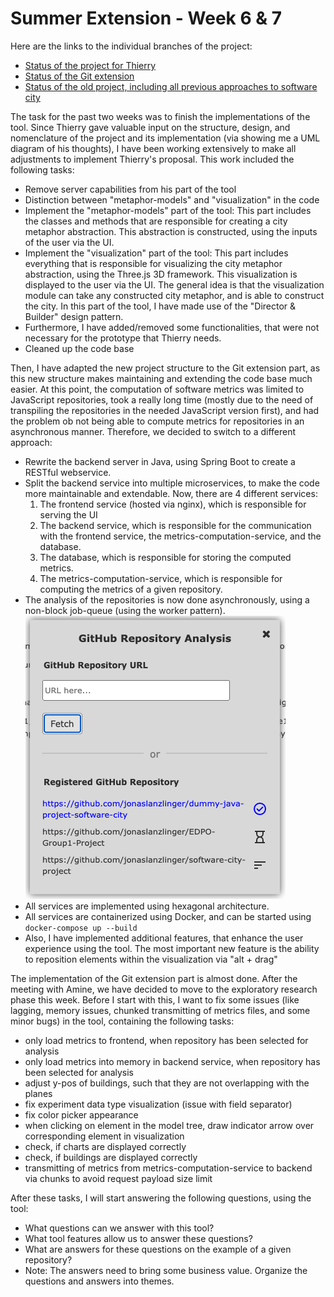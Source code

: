 # Summer Extension - Week 6 & 7

Here are the links to the individual branches of the project:
- [Status of the project for Thierry](https://github.com/jonaslanzlinger/software-city-project/tree/v2.0.0)
- [Status of the Git extension](https://github.com/jonaslanzlinger/software-city-project)
- [Status of the old project, including all previous approaches to software city](https://github.com/jonaslanzlinger/software-city-project/tree/js-implementation_v1.0.0)

The task for the past two weeks was to finish the implementations of the tool.
Since Thierry gave valuable input on the structure, design, and nomenclature of the project and 
its implementation (via showing me a UML diagram of his thoughts), I have been working extensively to make all adjustments to implement Thierry's
proposal. This work included the following tasks:
- Remove server capabilities from his part of the tool
- Distinction between "metaphor-models" and "visualization" in the code
- Implement the "metaphor-models" part of the tool: This part includes the classes and methods
that are responsible for creating a city metaphor abstraction. This abstraction is constructed, using the inputs of the user via the UI.
- Implement the "visualization" part of the tool: This part includes everything that is responsible for visualizing the city metaphor abstraction, using the Three.js 3D framework.
This visualization is displayed to the user via the UI. The general idea is that the visualization module can take any constructed city metaphor, and is able to construct the city.
In this part of the tool, I have made use of the "Director & Builder" design pattern.
- Furthermore, I have added/removed some functionalities, that were not necessary for the prototype that Thierry needs.
- Cleaned up the code base

Then, I have adapted the new project structure to the Git extension part, as this new structure makes maintaining and extending the code base much easier.
At this point, the computation of software metrics was limited to JavaScript repositories, took a really long time (mostly due to the need of transpiling the repositories in the needed JavaScript version first), 
and had the problem ob not being able to compute metrics for repositories in an asynchronous manner.
Therefore, we decided to switch to a different approach:
- Rewrite the backend server in Java, using Spring Boot to create a RESTful webservice.
- Split the backend service into multiple microservices, to make the code more maintainable and extendable.
Now, there are 4 different services:
  1. The frontend service (hosted via nginx), which is responsible for serving the UI
  2. The backend service, which is responsible for the communication with the frontend service, the metrics-computation-service, and the database.
  3. The database, which is responsible for storing the computed metrics.
  4. The metrics-computation-service, which is responsible for computing the metrics of a given repository.
- The analysis of the repositories is now done asynchronously, using a non-block job-queue (using the worker pattern).
![job-queue.png](..%2Fresources%2Fjob-queue.png)
- All services are implemented using hexagonal architecture.
- All services are containerized using Docker, and can be started using ```docker-compose up --build```
- Also, I have implemented additional features, that enhance the user experience using the tool. The most important new feature is the ability to reposition elements within the visualization via "alt + drag"

The implementation of the Git extension part is almost done. After the meeting with Amine, we have decided to move to the exploratory research phase this week. Before I start with this,
I want to fix some issues (like lagging, memory issues, chunked transmitting of metrics files, and some minor bugs) in the tool, containing the following tasks:
- only load metrics to frontend, when repository has been selected for analysis
- only load metrics into memory in backend service, when repository has been selected for analysis
- adjust y-pos of buildings, such that they are not overlapping with the planes
- fix experiment data type visualization (issue with field separator)
- fix color picker appearance
- when clicking on element in the model tree, draw indicator arrow over corresponding element in visualization
- check, if charts are displayed correctly
- check, if buildings are displayed correctly
- transmitting of metrics from metrics-computation-service to backend via chunks to avoid request payload size limit

After these tasks, I will start answering the following questions, using the tool:
- What questions can we answer with this tool?
- What tool features allow us to answer these questions?
- What are answers for these questions on the example of a given repository?
- Note: The answers need to bring some business value. Organize the questions and answers into themes.